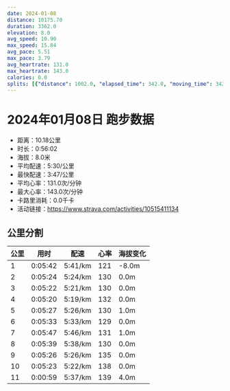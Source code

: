 ```yaml
---
date: 2024-01-08
distance: 10175.70
duration: 3362.0
elevation: 8.0
avg_speed: 10.90
max_speed: 15.84
avg_pace: 5.51
max_pace: 3.79
avg_heartrate: 131.0
max_heartrate: 143.0
calories: 0.0
splits: [{"distance": 1002.0, "elapsed_time": 342.0, "moving_time": 342.0, "average_speed": 2.93, "pace": 5.688293515358361, "average_heartrate": 121.5906432748538, "elevation_difference": -8.0, "split_number": 1}, {"distance": 999.0, "elapsed_time": 324.0, "moving_time": 324.0, "average_speed": 3.08, "pace": 5.411266233766233, "average_heartrate": 130.10802469135803, "elevation_difference": 0.0, "split_number": 2}, {"distance": 1000.0, "elapsed_time": 322.0, "moving_time": 322.0, "average_speed": 3.11, "pace": 5.359067524115756, "average_heartrate": 130.36024844720498, "elevation_difference": 0.0, "split_number": 3}, {"distance": 1000.0, "elapsed_time": 320.0, "moving_time": 320.0, "average_speed": 3.13, "pace": 5.32482428115016, "average_heartrate": 132.18125, "elevation_difference": 0.0, "split_number": 4}, {"distance": 1001.0, "elapsed_time": 327.0, "moving_time": 327.0, "average_speed": 3.06, "pace": 5.446633986928104, "average_heartrate": 130.21100917431193, "elevation_difference": 1.0, "split_number": 5}, {"distance": 998.0, "elapsed_time": 333.0, "moving_time": 333.0, "average_speed": 3.0, "pace": 5.5555666666666665, "average_heartrate": 129.61631419939576, "elevation_difference": 0.0, "split_number": 6}, {"distance": 1002.0, "elapsed_time": 347.0, "moving_time": 347.0, "average_speed": 2.89, "pace": 5.767024221453286, "average_heartrate": 131.19308357348703, "elevation_difference": 1.0, "split_number": 7}, {"distance": 999.0, "elapsed_time": 339.0, "moving_time": 339.0, "average_speed": 2.95, "pace": 5.649728813559321, "average_heartrate": 130.24188790560473, "elevation_difference": 0.0, "split_number": 8}, {"distance": 999.0, "elapsed_time": 326.0, "moving_time": 326.0, "average_speed": 3.06, "pace": 5.446633986928104, "average_heartrate": 135.08588957055215, "elevation_difference": 0.0, "split_number": 9}, {"distance": 1001.0, "elapsed_time": 323.0, "moving_time": 323.0, "average_speed": 3.1, "pace": 5.376354838709677, "average_heartrate": 138.8297213622291, "elevation_difference": 0.0, "split_number": 10}, {"distance": 174.7, "elapsed_time": 59.0, "moving_time": 59.0, "average_speed": 2.96, "pace": 5.630641891891892, "average_heartrate": 139.5438596491228, "elevation_difference": 4.0, "split_number": 11}]
---
```


# 2024年01月08日 跑步数据

- 距离：10.18公里
- 时长：0:56:02
- 海拔：8.0米
- 平均配速：5:30/公里
- 最快配速：3:47/公里
- 平均心率：131.0次/分钟
- 最大心率：143.0次/分钟
- 卡路里消耗：0.0千卡
- 活动链接：https://www.strava.com/activities/10515411134

## 公里分割

| 公里 | 用时 | 配速 | 心率 | 海拔变化 |
|------|------|------|------|------|
| 1 | 0:05:42 | 5:41/km | 121 | -8.0m |
| 2 | 0:05:24 | 5:24/km | 130 | 0.0m |
| 3 | 0:05:22 | 5:21/km | 130 | 0.0m |
| 4 | 0:05:20 | 5:19/km | 132 | 0.0m |
| 5 | 0:05:27 | 5:26/km | 130 | 1.0m |
| 6 | 0:05:33 | 5:33/km | 129 | 0.0m |
| 7 | 0:05:47 | 5:46/km | 131 | 1.0m |
| 8 | 0:05:39 | 5:38/km | 130 | 0.0m |
| 9 | 0:05:26 | 5:26/km | 135 | 0.0m |
| 10 | 0:05:23 | 5:22/km | 138 | 0.0m |
| 11 | 0:00:59 | 5:37/km | 139 | 4.0m |

